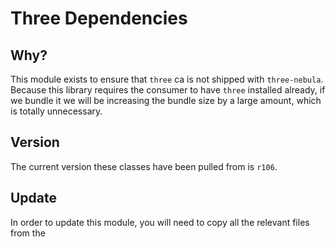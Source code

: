 # Three Dependencies

## Why?

This module exists to ensure that `three` ca is not shipped with `three-nebula`. Because this library requires the consumer to have `three` installed already, if we bundle it we will be increasing the bundle size by a large amount, which is totally unnecessary.

## Version

The current version these classes have been pulled from is `r106`.

## Update

In order to update this module, you will need to copy all the relevant files from the
